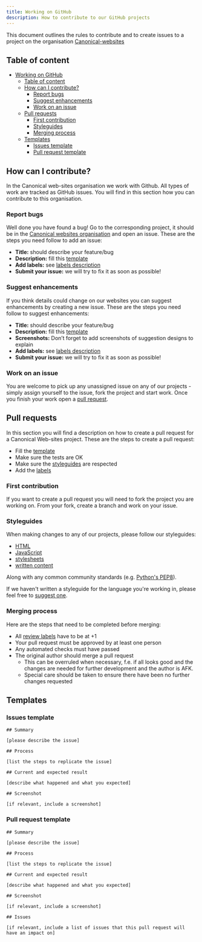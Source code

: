 ```yaml
---
title: Working on GitHub
description: How to contribute to our GitHub projects
---
```


This document outlines the rules to contribute and to create issues to a project on the organisation [Canonical-websites](https://github.com/canonical-websites/)

## Table of content

- [Working on GitHub](#working-on-github)
  - [Table of content](#table-of-content)
  - [How can I contribute?](#how-can-i-contribute-)
    - [Report bugs](#report-bugs)
    - [Suggest enhancements](#suggest-enhancements)
    - [Work on an issue](#work-on-an-issue)
  - [Pull requests](#pull-requests)
    - [First contribution](#first-contribution)
    - [Styleguides](#styleguides)
    - [Merging process](#merging-process)
  - [Templates](#templates)
    - [Issues template](#issues-template)
    - [Pull request template](#pull-request-template)

## How can I contribute?

In the Canonical web-sites organisation we work with Github. All types of work are tracked as GitHub issues. You will find in this section how you can contribute to this organisation.

### Report bugs

Well done you have found a bug! Go to the corresponding project, it should be in the [Canonical websites organisation](https://github.com/canonical-websites/) and open an issue. These are the steps you need follow to add an issue:

- **Title:** should describe your feature/bug
- **Description:** fill this [template](#issues-template)
- **Add labels:** see [labels description](./labels.md)
- **Submit your issue:** we will try to fix it as soon as possible!

### Suggest enhancements

If you think details could change on our websites you can suggest enhancements by creating a new issue. These are the steps you need follow to suggest enhancements:

- **Title:** should describe your feature/bug
- **Description:** fill this [template](#issues-template)
- **Screenshots:** Don’t forget to add screenshots of suggestion designs to explain
- **Add labels:** see [labels description](./labels.md)
- **Submit your issue:** we will try to fix it as soon as possible!

### Work on an issue

You are welcome to pick up any unassigned issue on any of our projects - simply assign yourself to the issue, fork the project and start work. Once you finish your work open a [pull request](#pull-request).

## Pull requests

In this section you will find a description on how to create a pull request for a Canonical Web-sites project. These are the steps to create a pull request:

- Fill the [template](#pull-request-template)
- Make sure the tests are OK
- Make sure the [styleguides](#styleguides) are respected
- Add the [labels](./labels.md)

### First contribution

If you want to create a pull request you will need to fork the project you are working on. From your fork, create a branch and work on your issue.

### Styleguides

When making changes to any of our projects, please follow our styleguides:

- [HTML](../coding/html.md)
- [JavaScript](../coding/js.md)
- [stylesheets](../coding/stylesheets.md)
- [written content](https://github.com/canonical-webteam/practices/blob/master/content/copy-reviews.md#checklist)

Along with any common community standards (e.g. [Python's PEP8](https://www.python.org/dev/peps/pep-0008/)).

If we haven't written a styleguide for the language you're working in, please feel free to [suggest one](https://github.com/canonical-webteam/practices/blob/master/CONTRIBUTING.md).

### Merging process

Here are the steps that need to be completed before merging:

- All [review labels](./labels.md#review) have to be at +1
- Your pull request must be approved by at least one person
- Any automated checks must have passed
- The original author should merge a pull request
  - This can be overruled when necessary, f.e. if all looks good and the changes are needed for further development and the author is AFK.
  - Special care should be taken to ensure there have been no further changes requested

## Templates

### Issues template

```
## Summary

[please describe the issue]

## Process

[list the steps to replicate the issue]

## Current and expected result

[describe what happened and what you expected]

## Screenshot

[if relevant, include a screenshot]
```

### Pull request template

```
## Summary

[please describe the issue]

## Process

[list the steps to replicate the issue]

## Current and expected result

[describe what happened and what you expected]

## Screenshot

[if relevant, include a screenshot]

## Issues

[if relevant, include a list of issues that this pull request will have an impact on]
```
